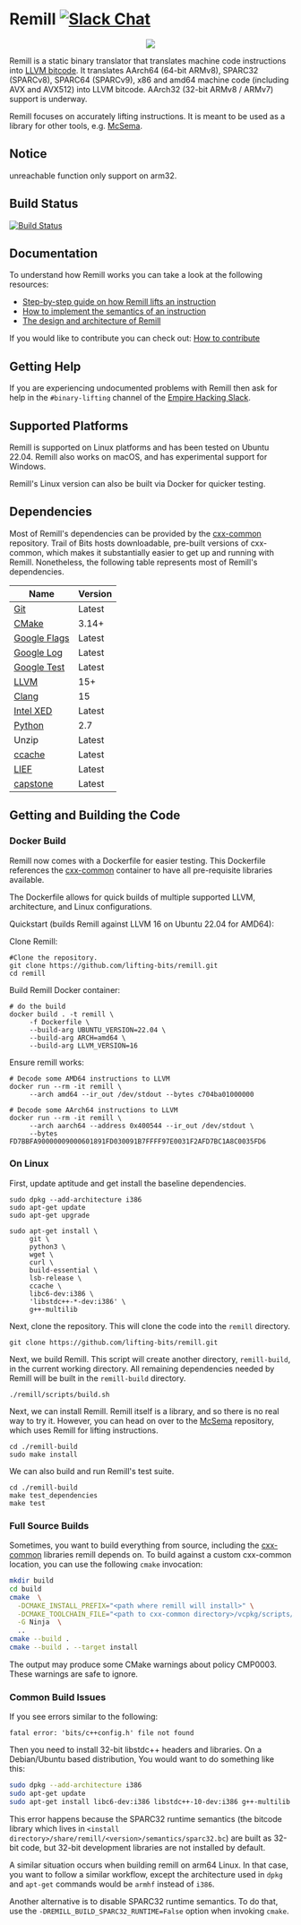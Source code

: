 # Remill [![Slack Chat](http://slack.empirehacking.nyc/badge.svg)](https://slack.empirehacking.nyc/)

<p align="center">
     <img src="docs/images/remill_logo.png" />
</p>

Remill is a static binary translator that translates machine code instructions
into [LLVM bitcode](http://llvm.org/docs/LangRef.html). It translates AArch64 (64-bit ARMv8), SPARC32 (SPARCv8),
SPARC64 (SPARCv9), x86 and amd64 machine code (including AVX and AVX512) into LLVM bitcode. AArch32 (32-bit ARMv8 /
ARMv7) support is underway.

Remill focuses on accurately lifting instructions. It is meant to be used as a library for other tools,
e.g. [McSema](https://github.com/lifting-bits/mcsema).

## Notice

unreachable function only support on arm32.

## Build Status

[![Build Status](https://img.shields.io/github/workflow/status/lifting-bits/remill/CI/master)](https://github.com/lifting-bits/remill/actions?query=workflow%3ACI)

## Documentation

To understand how Remill works you can take a look at the following resources:

- [Step-by-step guide on how Remill lifts an instruction](docs/LIFE_OF_AN_INSTRUCTION.md)
- [How to implement the semantics of an instruction](docs/ADD_AN_INSTRUCTION.md)
- [The design and architecture of Remill](docs/DESIGN.md)

If you would like to contribute you can check out: [How to contribute](docs/CONTRIBUTING.md)

## Getting Help

If you are experiencing undocumented problems with Remill then ask for help in the `#binary-lifting` channel of
the [Empire Hacking Slack](https://slack.empirehacking.nyc/).

## Supported Platforms

Remill is supported on Linux platforms and has been tested on Ubuntu 22.04. Remill also works on macOS, and has
experimental support for Windows.

Remill's Linux version can also be built via Docker for quicker testing.

## Dependencies

Most of Remill's dependencies can be provided by the [cxx-common](https://github.com/lifting-bits/cxx-common)
repository. Trail of Bits hosts downloadable, pre-built versions of cxx-common, which makes it substantially easier to
get up and running with Remill. Nonetheless, the following table represents most of Remill's dependencies.

| Name                                                                                            | Version |
|-------------------------------------------------------------------------------------------------|---------|
| [Git](https://git-scm.com/)                                                                     | Latest  |
| [CMake](https://cmake.org/)                                                                     | 3.14+   |
| [Google Flags](https://github.com/google/glog)                                                  | Latest  |
| [Google Log](https://github.com/google/glog)                                                    | Latest  |
| [Google Test](https://github.com/google/googletest)                                             | Latest  |
| [LLVM](http://llvm.org/)                                                                        | 15+     |
| [Clang](http://clang.llvm.org/)                                                                 | 15      |
| [Intel XED](https://software.intel.com/en-us/articles/xed-x86-encoder-decoder-software-library) | Latest  |
| [Python](https://www.python.org/)                                                               | 2.7     |
| Unzip                                                                                           | Latest  |
| [ccache](https://ccache.dev/)                                                                   | Latest  |
| [LIEF](https://github.com/lief-project/LIEF)                                                    | Latest  |
| [capstone](https://github.com/capstone-engine/capstone)                                         | Latest  |

## Getting and Building the Code

### Docker Build

Remill now comes with a Dockerfile for easier testing. This Dockerfile references
the [cxx-common](https://github.com/lifting-bits/cxx-common) container to have all pre-requisite libraries available.

The Dockerfile allows for quick builds of multiple supported LLVM, architecture, and Linux configurations.

Quickstart (builds Remill against LLVM 16 on Ubuntu 22.04 for AMD64):

Clone Remill:

```shell
#Clone the repository.
git clone https://github.com/lifting-bits/remill.git
cd remill
```

Build Remill Docker container:

```shell
# do the build
docker build . -t remill \
     -f Dockerfile \
     --build-arg UBUNTU_VERSION=22.04 \
     --build-arg ARCH=amd64 \
     --build-arg LLVM_VERSION=16
```

Ensure remill works:

```shell
# Decode some AMD64 instructions to LLVM
docker run --rm -it remill \
     --arch amd64 --ir_out /dev/stdout --bytes c704ba01000000

# Decode some AArch64 instructions to LLVM
docker run --rm -it remill \
     --arch aarch64 --address 0x400544 --ir_out /dev/stdout \
     --bytes FD7BBFA90000009000601891FD030091B7FFFF97E0031F2AFD7BC1A8C0035FD6
```

### On Linux

First, update aptitude and get install the baseline dependencies.

```shell
sudo dpkg --add-architecture i386
sudo apt-get update
sudo apt-get upgrade

sudo apt-get install \
     git \
     python3 \
     wget \
     curl \
     build-essential \
     lsb-release \
     ccache \
     libc6-dev:i386 \
     'libstdc++-*-dev:i386' \
     g++-multilib
```

Next, clone the repository. This will clone the code into the `remill` directory.

```shell
git clone https://github.com/lifting-bits/remill.git
```

Next, we build Remill. This script will create another directory, `remill-build`,
in the current working directory. All remaining dependencies needed
by Remill will be built in the `remill-build` directory.

```shell
./remill/scripts/build.sh
```

Next, we can install Remill. Remill itself is a library, and so there is no real way
to try it. However, you can head on over to the [McSema](https://github.com/lifting-bits/mcsema) repository, which uses
Remill for lifting instructions.

```shell
cd ./remill-build
sudo make install
```

We can also build and run Remill's test suite.

```shell
cd ./remill-build
make test_dependencies
make test
```

### Full Source Builds

Sometimes, you want to build everything from source, including
the [cxx-common](https://github.com/lifting-bits/cxx-common) libraries remill depends on. To build against a custom
cxx-common location, you can use the following `cmake` invocation:

```sh
mkdir build
cd build
cmake  \
  -DCMAKE_INSTALL_PREFIX="<path where remill will install>" \
  -DCMAKE_TOOLCHAIN_FILE="<path to cxx-common directory>/vcpkg/scripts/buildsystems/vcpkg.cmake"  \
  -G Ninja  \
  ..
cmake --build .
cmake --build . --target install
```

The output may produce some CMake warnings about policy CMP0003. These warnings are safe to ignore.

### Common Build Issues

If you see errors similar to the following:

```
fatal error: 'bits/c++config.h' file not found
```

Then you need to install 32-bit libstdc++ headers and libraries. On a Debian/Ubuntu based distribution, You would want
to do something like this:

```sh
sudo dpkg --add-architecture i386
sudo apt-get update
sudo apt-get install libc6-dev:i386 libstdc++-10-dev:i386 g++-multilib
```

This error happens because the SPARC32 runtime semantics (the bitcode library which lives
in `<install directory>/share/remill/<version>/semantics/sparc32.bc`) are built as 32-bit code, but 32-bit development
libraries are not installed by default.

A similar situation occurs when building remill on arm64 Linux. In that case, you want to follow a similar workflow,
except the architecture used in `dpkg` and `apt-get` commands would be `armhf` instead of `i386`.

Another alternative is to disable SPARC32 runtime semantics. To do that, use the `-DREMILL_BUILD_SPARC32_RUNTIME=False`
option when invoking `cmake`.
